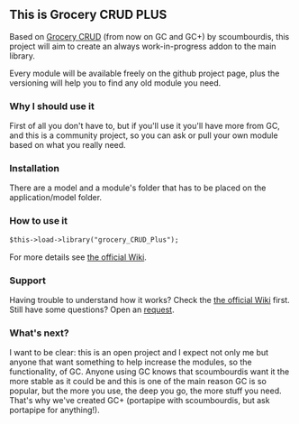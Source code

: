 ## This is Grocery CRUD PLUS

Based on [Grocery CRUD](https://www.grocerycrud.com) (from now on GC and GC+) by scoumbourdis, this project will aim to create an always work-in-progress addon to the main library.

Every module will be available freely on the github project page, plus the versioning will help you to find any old module you need.

### Why I should use it

First of all you don't have to, but if you'll use it you'll have more from GC, and this is a community project, so you can ask or pull your own module based on what you really need.

### Installation

There are a model and a module's folder that has to be placed on the application/model folder.


### How to use it

```markdown
$this->load->library("grocery_CRUD_Plus");
```

For more details see [the official Wiki](https://github.com/portapipe/grocery-crud-plus/wiki).

### Support

Having trouble to understand how it works? Check the [the official Wiki](https://github.com/portapipe/grocery-crud-plus/wiki) first.
Still have some questions? Open an [request](https://github.com/portapipe/grocery-crud-plus/issues).

### What's next?

I want to be clear: this is an open project and I expect not only me but anyone that want something to help increase the modules, so the functionality, of GC.
Anyone using GC knows that scoumbourdis want it the more stable as it could be and this is one of the main reason GC is so popular, but the more you use, the deep you go, the more stuff you need. That's why we've created GC+ (portapipe with scoumbourdis, but ask portapipe for anything!).


